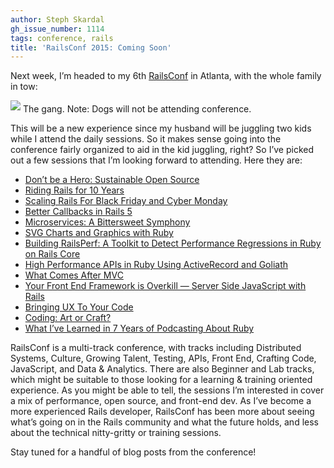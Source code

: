 ```yaml
---
author: Steph Skardal
gh_issue_number: 1114
tags: conference, rails
title: 'RailsConf 2015: Coming Soon'
---
```


Next week, I’m headed to my 6th [RailsConf](https://railsconf.com/2015/) in Atlanta, with the whole family in tow:

<img border="0" src="/blog/2015/04/17/railsconf-2015-coming-soon/image-0.png" style="margin-bottom:3px;"/>  
The gang. Note: Dogs will not be attending conference.

This will be a new experience since my husband will be juggling two kids while I attend the daily sessions. So it makes sense going into the conference fairly organized to aid in the kid juggling, right? So I’ve picked out a few sessions that I’m looking forward to attending. Here they are:

- [Don’t be a Hero: Sustainable Open Source](https://railsconf.com/2015/program#prop_1032)
- [Riding Rails for 10 Years](https://railsconf.com/2015/program#prop_1018)
- [Scaling Rails For Black Friday and Cyber Monday](https://railsconf.com/2015/program#prop_1278)
- [Better Callbacks in Rails 5](https://railsconf.com/2015/program#prop_849)
- [Microservices: A Bittersweet Symphony](https://railsconf.com/2015/program#prop_955)
- [SVG Charts and Graphics with Ruby](https://railsconf.com/2015/program#prop_1057)
- [Building RailsPerf: A Toolkit to Detect Performance Regressions in Ruby on Rails Core](https://railsconf.com/2015/program#prop_1087)
- [High Performance APIs in Ruby Using ActiveRecord and Goliath](https://railsconf.com/2015/program#prop_1251)
- [What Comes After MVC](https://railsconf.com/2015/program#prop_1132)
- [Your Front End Framework is Overkill — Server Side JavaScript with Rails](https://railsconf.com/2015/program#prop_999)
- [Bringing UX To Your Code](https://railsconf.com/2015/program#prop_1037)
- [Coding: Art or Craft?](https://railsconf.com/2015/program#prop_987)
- [What I’ve Learned in 7 Years of Podcasting About Ruby](https://railsconf.com/2015/program#prop_1067)

RailsConf is a multi-track conference, with tracks including Distributed Systems, Culture, Growing Talent, Testing, APIs, Front End, Crafting Code, JavaScript, and Data & Analytics. There are also Beginner and Lab tracks, which might be suitable to those looking for a learning & training oriented experience. As you might be able to tell, the sessions I’m interested in cover a mix of performance, open source, and front-end dev. As I’ve become a more experienced Rails developer, RailsConf has been more about seeing what’s going on in the Rails community and what the future holds, and less about the technical nitty-gritty or training sessions.

Stay tuned for a handful of blog posts from the conference!
